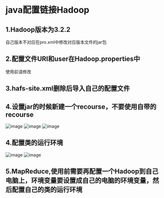 # java配置链接Hadoop

## 1.Hadoop版本为3.2.2

自己版本不对应在pro.xml中修改对应版本文件的jar包

## 2.配置文件URI和user在Hadoop.properties中

使用前请修改

## 3.hafs-site.xml删除后导入自己的配置文件

## 4.设置jar的时候新建一个recourse，不要使用自带的recourse
![image](https://z3.ax1x.com/2021/11/11/I0HEv9.png)
![image](https://z3.ax1x.com/2021/11/11/I0HZuR.png)
![image](https://z3.ax1x.com/2021/11/11/I0Hk34.png)

## 4.配置类的运行环境
![image](https://z3.ax1x.com/2021/11/11/I0HAgJ.png)
![image](https://z3.ax1x.com/2021/11/11/I0HeD1.png)
## 5.MapReduce,使用前需要再配置一个Hadoop到自己电脑上，环境变量要设置成自己的电脑的环境变量，然后配置自己的类的运行环境




